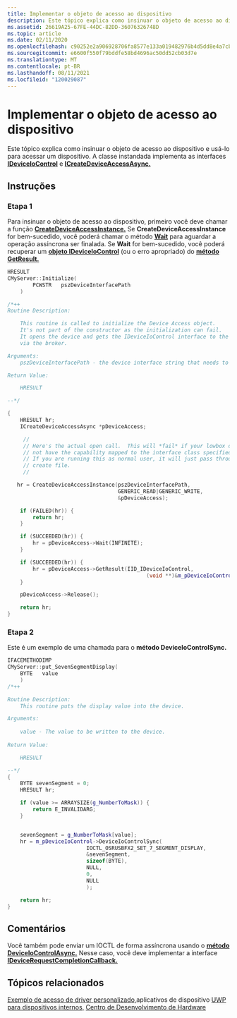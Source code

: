 ```yaml
---
title: Implementar o objeto de acesso ao dispositivo
description: Este tópico explica como insinuar o objeto de acesso ao dispositivo e usá-lo para acessar um dispositivo.
ms.assetid: 26619A25-67FE-44DC-82DD-36076326748D
ms.topic: article
ms.date: 02/11/2020
ms.openlocfilehash: c90252e2a906928706fa8577e133a019482976b4d5dd8e4a7cb1ebd4fb245ec8
ms.sourcegitcommit: e6600f550f79bddfe58bd4696ac50dd52cb03d7e
ms.translationtype: MT
ms.contentlocale: pt-BR
ms.lasthandoff: 08/11/2021
ms.locfileid: "120029087"
---
```

# <a name="implement-the-device-access-object"></a>Implementar o objeto de acesso ao dispositivo

Este tópico explica como insinuar o objeto de acesso ao dispositivo e usá-lo para acessar um dispositivo. A classe instandada implementa as interfaces [**IDeviceIoControl**](/windows/win32/api/Deviceaccess/nn-deviceaccess-ideviceiocontrol) e [**ICreateDeviceAccessAsync.**](/windows/win32/api/Deviceaccess/nn-deviceaccess-icreatedeviceaccessasync)

## <a name="instructions"></a>Instruções

### <a name="step-1"></a>Etapa 1

Para insinuar o objeto de acesso ao dispositivo, primeiro você deve chamar a função [**CreateDeviceAccessInstance.**](/windows/win32/api/deviceaccess/nf-deviceaccess-createdeviceaccessinstance) Se **CreateDeviceAccessInstance** for bem-sucedido, você poderá chamar o método [**Wait**](/windows/win32/api/Deviceaccess/nf-deviceaccess-icreatedeviceaccessasync-wait) para aguardar a operação assíncrona ser finalada. Se **Wait** for bem-sucedido, você poderá recuperar um [**objeto IDeviceIoControl**](/windows/win32/api/Deviceaccess/nn-deviceaccess-ideviceiocontrol) (ou o erro apropriado) do [**método GetResult.**](/windows/win32/api/Deviceaccess/nf-deviceaccess-icreatedeviceaccessasync-getresult)

```C++
HRESULT
CMyServer::Initialize(
        PCWSTR   pszDeviceInterfacePath
    )

/*++
Routine Description:

    This routine is called to initialize the Device Access object.
    It's not part of the constructor as the initialization can fail.
    It opens the device and gets the IDeviceIoControl interface to the device instance
    via the broker.

Arguments:
    pszDeviceInterfacePath - the device interface string that needs to be opened

Return Value:

    HRESULT

--*/

{
    HRESULT hr;
    ICreateDeviceAccessAsync *pDeviceAccess;

     //
     // Here's the actual open call.  This will *fail* if your lowbox does
     // not have the capability mapped to the interface class specified.
     // If you are running this as normal user, it will just pass through to
     // create file.
     //

   hr = CreateDeviceAccessInstance(pszDeviceInterfacePath,
                                   GENERIC_READ|GENERIC_WRITE,
                                   &pDeviceAccess);

    if (FAILED(hr)) {
        return hr;
    }

    if (SUCCEEDED(hr)) {
        hr = pDeviceAccess->Wait(INFINITE);
    }

    if (SUCCEEDED(hr)) {
        hr = pDeviceAccess->GetResult(IID_IDeviceIoControl,
                                            (void **)&m_pDeviceIoControl);
    }

    pDeviceAccess->Release();

    return hr;
}
```



### <a name="step-2"></a>Etapa 2

Este é um exemplo de uma chamada para o **método DeviceIoControlSync.**


```C++
IFACEMETHODIMP 
CMyServer::put_SevenSegmentDisplay(
    BYTE   value
    )
/*++

Routine Description:
    This routine puts the display value into the device.

Arguments:
    
    value - The value to be written to the device.
    
Return Value:

    HRESULT

--*/
{
    BYTE sevenSegment = 0;
    HRESULT hr;

    if (value >= ARRAYSIZE(g_NumberToMask)) {
        return E_INVALIDARG;
    }


    sevenSegment = g_NumberToMask[value];
    hr = m_pDeviceIoControl->DeviceIoControlSync(
                         IOCTL_OSRUSBFX2_SET_7_SEGMENT_DISPLAY,
                         &sevenSegment,
                         sizeof(BYTE),
                         NULL,
                         0,
                         NULL
                         );

    return hr;
}
```



## <a name="remarks"></a>Comentários

Você também pode enviar um IOCTL de forma assíncrona usando o [**método DeviceIoControlAsync.**](/windows/win32/api/Deviceaccess/nf-deviceaccess-ideviceiocontrol-deviceiocontrolasync) Nesse caso, você deve implementar a interface [**IDeviceRequestCompletionCallback.**](/windows/win32/api/Deviceaccess/nn-deviceaccess-idevicerequestcompletioncallback)

## <a name="related-topics"></a>Tópicos relacionados

[Exemplo de acesso de driver personalizado,](https://github.com/microsoftarchive/msdn-code-gallery-microsoft/tree/411c271e537727d737a53fa2cbe99eaecac00cc0/Official%20Windows%20Platform%20Sample/Custom%20driver%20access%20sample)aplicativos de dispositivo [UWP para dispositivos internos,](/windows-hardware/drivers/devapps/uwp-device-apps-for-specialized-devices) [Centro de Desenvolvimento de Hardware](/windows-hardware/drivers/)
